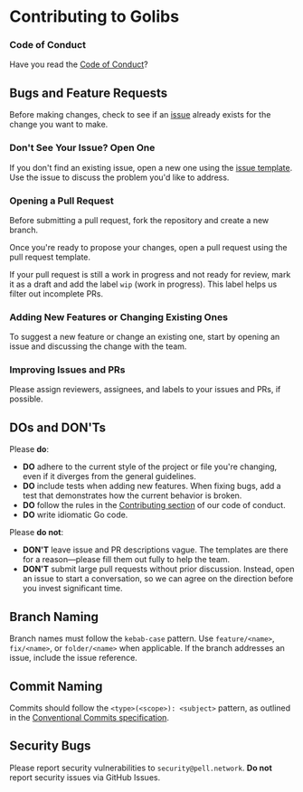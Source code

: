 # Contributing to Golibs

### Code of Conduct

Have you read the [Code of Conduct](https://github.com/0xPellNetwork/golibs/blob/main/CODE_OF_CONDUCT.md)?

## Bugs and Feature Requests

Before making changes, check to see if an [issue](https://github.com/0xPellNetwork/golibs/issues) already exists for the change you want to make.

### Don't See Your Issue? Open One

If you don't find an existing issue, open a new one using the [issue template](https://github.com/0xPellNetwork/golibs/issues/new/choose). Use the issue to discuss the problem you'd like to address.

### Opening a Pull Request

Before submitting a pull request, fork the repository and create a new branch.

Once you're ready to propose your changes, open a pull request using the pull request template.

If your pull request is still a work in progress and not ready for review, mark it as a draft and add the label `wip` (work in progress). This label helps us filter out incomplete PRs.

### Adding New Features or Changing Existing Ones

To suggest a new feature or change an existing one, start by opening an issue and discussing the change with the team.

### Improving Issues and PRs

Please assign reviewers, assignees, and labels to your issues and PRs, if possible.

## DOs and DON'Ts

Please **do**:

* **DO** adhere to the current style of the project or file you're changing, even if it diverges from the general guidelines.
* **DO** include tests when adding new features. When fixing bugs, add a test that demonstrates how the current behavior is broken.
* **DO** follow the rules in the [Contributing section](https://github.com/0xPellNetwork/golibs/blob/master/CODE_OF_CONDUCT.md#contributing) of our code of conduct.
* **DO** write idiomatic Go code.

Please **do not**:

* **DON'T** leave issue and PR descriptions vague. The templates are there for a reason—please fill them out fully to help the team.
* **DON'T** submit large pull requests without prior discussion. Instead, open an issue to start a conversation, so we can agree on the direction before you invest significant time.

## Branch Naming

Branch names must follow the `kebab-case` pattern. Use `feature/<name>`, `fix/<name>`, or `folder/<name>` when applicable. If the branch addresses an issue, include the issue reference.

## Commit Naming

Commits should follow the `<type>(<scope>): <subject>` pattern, as outlined in the [Conventional Commits specification](https://www.conventionalcommits.org/en/v1.0.0/).

## Security Bugs

Please report security vulnerabilities to `security@pell.network`. **Do not** report security issues via GitHub Issues.
